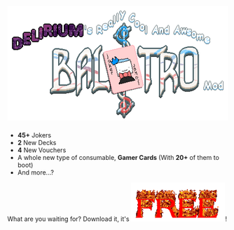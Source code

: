 # ![alt text](https://github.com/a-memer/Deliriums-Really-Cool-And-Awsome-Balatro-Mod/blob/main/gh_assets/modlogo.png?raw=true)


- **45+** Jokers
- **2** New Decks
- **4** New Vouchers
- A whole new type of consumable, **Gamer Cards** (With **20+** of them to boot)
- And more...?



What are you waiting for? Download it, it's ![alt text](https://github.com/a-memer/Deliriums-Really-Cool-And-Awsome-Balatro-Mod/blob/main/gh_assets/free.gif?raw=true)!
